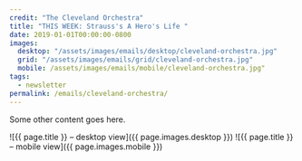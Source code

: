 ```yaml
---
credit: "The Cleveland Orchestra"
title: "THIS WEEK: Strauss's A Hero's Life "
date: 2019-01-01T00:00:00-0800
images:
  desktop: "/assets/images/emails/desktop/cleveland-orchestra.jpg"
  grid: "/assets/images/emails/grid/cleveland-orchestra.jpg"
  mobile: /assets/images/emails/mobile/cleveland-orchestra.jpg"
tags:
  - newsletter
permalink: /emails/cleveland-orchestra/
---
```

Some other content goes here.

![{{ page.title }} – desktop view]({{ page.images.desktop }})
![{{ page.title }} – mobile view]({{ page.images.mobile }})
